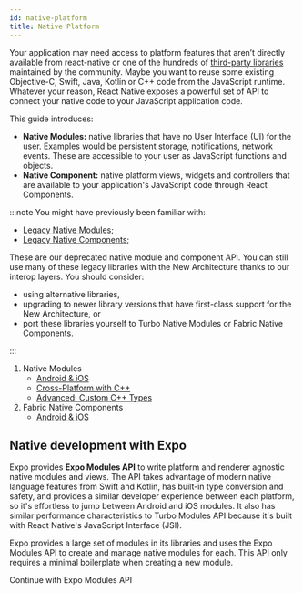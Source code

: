 ```yaml
---
id: native-platform
title: Native Platform
---
```


Your application may need access to platform features that aren’t directly available from react-native or one of the hundreds of [third-party libraries](https://reactnative.directory/) maintained by the community. Maybe you want to reuse some existing Objective-C, Swift, Java, Kotlin or C++ code from the JavaScript runtime. Whatever your reason, React Native exposes a powerful set of API to connect your native code to your JavaScript application code.

This guide introduces:

- **Native Modules:** native libraries that have no User Interface (UI) for the user. Examples would be persistent storage, notifications, network events. These are accessible to your user as JavaScript functions and objects.
- **Native Component:** native platform views, widgets and controllers that are available to your application's JavaScript code through React Components.

:::note
You might have previously been familiar with:

- [Legacy Native Modules](./legacy/native-modules-intro);
- [Legacy Native Components](./legacy/native-components-android);

These are our deprecated native module and component API. You can still use many of these legacy libraries with the New Architecture thanks to our interop layers. You should consider:

- using alternative libraries,
- upgrading to newer library versions that have first-class support for the New Architecture, or
- port these libraries yourself to Turbo Native Modules or Fabric Native Components.

:::

1. Native Modules
   - [Android & iOS](turbo-native-modules.md)
   - [Cross-Platform with C++](the-new-architecture/pure-cxx-modules.md)
   - [Advanced: Custom C++ Types](the-new-architecture/custom-cxx-types.md)
2. Fabric Native Components
   - [Android & iOS](fabric-native-components.md)

## Native development with Expo

Expo provides **Expo Modules API** to write platform and renderer agnostic native modules and views. The API takes advantage of modern native language features from Swift and Kotlin, has built-in type conversion and safety, and provides a similar developer experience between each platform, so it's effortless to jump between Android and iOS modules. It also has similar performance characteristics to Turbo Modules API because it's built with React Native's JavaScript Interface (JSI).

Expo provides a large set of modules in its libraries and uses the Expo Modules API to create and manage native modules for each. This API only requires a minimal boilerplate when creating a new module.

<BoxLink href="https://docs.expo.dev/modules/get-started/">Continue with Expo Modules API</BoxLink>